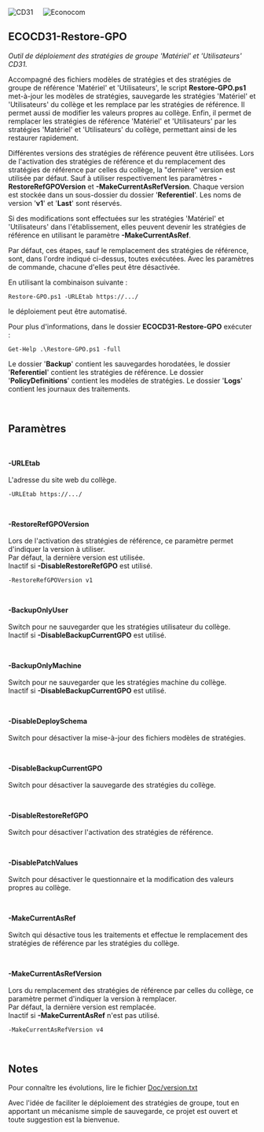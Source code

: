 <img src="https://github.com/manoletto/ECOCD31/blob/master/img/cd31.png" alt="CD31" style="float: left; padding-right: 20px;">&nbsp;&nbsp;&nbsp;&nbsp;<img src="https://github.com/manoletto/ECOCD31/blob/master/img/econocom.png" alt="Econocom" style="float: left;"><br style="clear: both;">

**ECOCD31-Restore-GPO**
------------------------------------------------------------------------------------------------------

*Outil de déploiement des stratégies de groupe 'Matériel' et 'Utilisateurs' CD31.*

Accompagné des fichiers modèles de stratégies et des stratégies de groupe
de référence 'Matériel' et 'Utilisateurs', le script **Restore-GPO.ps1**
met-à-jour les modèles de stratégies, sauvegarde les stratégies 'Matériel' et
'Utilisateurs' du collège et les remplace par les stratégies de référence. Il permet
aussi de modifier les valeurs propres au collège.
Enfin, il permet de remplacer les stratégies de référence 'Matériel' et 'Utilisateurs'
par les stratégies 'Matériel' et 'Utilisateurs' du collège, permettant ainsi de les restaurer rapidement.

Différentes versions des stratégies de référence peuvent être utilisées. Lors de l'activation
des stratégies de référence et du remplacement des stratégies de référence par celles du collège,
la "dernière" version est utilisée par défaut. Sauf à utiliser respectivement les paramètres
**-RestoreRefGPOVersion** et **-MakeCurrentAsRefVersion**.
Chaque version est stockée dans un sous-dossier du dossier '**Referentiel**'.
Les noms de version '**v1**' et '**Last**' sont réservés.

Si des modifications sont effectuées sur les stratégies 'Matériel' et 'Utilisateurs' dans l'établissement, elles peuvent
devenir les stratégies de référence en utilisant le paramètre **-MakeCurrentAsRef**.

Par défaut, ces étapes, sauf le remplacement des stratégies de référence,
sont, dans l'ordre indiqué ci-dessus, toutes exécutées.
Avec les paramètres de commande, chacune d'elles peut être désactivée.

En utilisant la combinaison suivante :

	Restore-GPO.ps1 -URLEtab https://.../
le déploiement peut être automatisé.

Pour plus d'informations, dans le dossier **ECOCD31-Restore-GPO** exécuter :

	Get-Help .\Restore-GPO.ps1 -full

Le dossier '**Backup**' contient les sauvegardes horodatées, le dossier
'**Referentiel**' contient les stratégies de référence.
Le dossier '**PolicyDefinitions**' contient les modèles de stratégies.
Le dossier '**Logs**' contient les journaux des traitements.

<br>

**Paramètres**
------------------------------------------------------------------------------------------------------

<br>

**-URLEtab**<br><br>
L'adresse du site web du collège.

	-URLEtab https://.../

<br>

**-RestoreRefGPOVersion**<br><br>
Lors de l'activation des stratégies de référence, ce paramètre permet d'indiquer la version à utiliser.<br>
Par défaut, la dernière version est utilisée.<br>
Inactif si **-DisableRestoreRefGPO** est utilisé.

	-RestoreRefGPOVersion v1

<br>

**-BackupOnlyUser**<br><br>
Switch pour ne sauvegarder que les stratégies utilisateur du collège.<br>
Inactif si **-DisableBackupCurrentGPO** est utilisé.

<br>

**-BackupOnlyMachine**<br><br>
Switch pour ne sauvegarder que les stratégies machine du collège.<br>
Inactif si **-DisableBackupCurrentGPO** est utilisé.

<br>

**-DisableDeploySchema**<br><br>
Switch pour désactiver la mise-à-jour des fichiers modèles de stratégies.

<br>

**-DisableBackupCurrentGPO**<br><br>
Switch pour désactiver la sauvegarde des stratégies du collège.

<br>

**-DisableRestoreRefGPO**<br><br>
Switch pour désactiver l'activation des stratégies de référence.

<br>

**-DisablePatchValues**<br><br>
Switch pour désactiver le questionnaire et la modification
des valeurs propres au collège.

<br>

**-MakeCurrentAsRef**<br><br>
Switch qui désactive tous les traitements et effectue le remplacement
des stratégies de référence par les stratégies du collège.

<br>

**-MakeCurrentAsRefVersion**<br><br>
Lors du remplacement des stratégies de référence par celles du collège, ce paramètre permet d'indiquer la version à remplacer.<br>
Par défaut, la dernière version est remplacée.<br>
Inactif si **-MakeCurrentAsRef** n'est pas utilisé.

	-MakeCurrentAsRefVersion v4

<br>

**Notes**
------------------------------------------------------------------------------------------------------

Pour connaître les évolutions, lire le fichier [Doc/version.txt](./Doc/version.txt)

Avec l'idée de faciliter le déploiement des stratégies de groupe, tout en apportant
un mécanisme simple de sauvegarde, ce projet est ouvert et toute suggestion est la bienvenue.